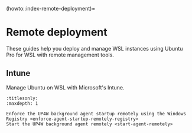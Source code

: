 (howto::index-remote-deployment)=

# Remote deployment

These guides help you deploy and manage WSL instances using Ubuntu Pro for WSL
with remote management tools.

## Intune

Manage Ubuntu on WSL with Microsoft's Intune.

```{toctree}
:titlesonly:
:maxdepth: 1

Enforce the UP4W background agent startup remotely using the Windows Registry <enforce-agent-startup-remotely-registry>
Start the UP4W background agent remotely <start-agent-remotely>
```

